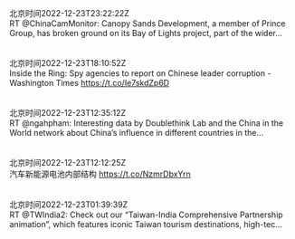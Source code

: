 北京时间2022-12-23T23:22:22Z<br>RT @ChinaCamMonitor: Canopy Sands Development, a member of Prince Group, has broken ground on its Bay of Lights project, part of the wider…<br><br><br>北京时间2022-12-23T18:10:52Z<br>Inside the Ring: Spy agencies to report on Chinese leader corruption - Washington Times https://t.co/Ie7skdZp6D<br><br><br>北京时间2022-12-23T12:35:12Z<br>RT @ngahpham: Interesting data by Doublethink Lab and the China in the World network about China’s influence in different countries in the…<br><br><br>北京时间2022-12-23T12:12:25Z<br>汽车新能源电池内部结构
https://t.co/NzmrDbxYrn<br><br><br>北京时间2022-12-23T01:39:39Z<br>RT @TWIndia2: Check out our “Taiwan-India Comprehensive Partnership animation”, which features iconic Taiwan tourism destinations, high-tec…<br><br><br>